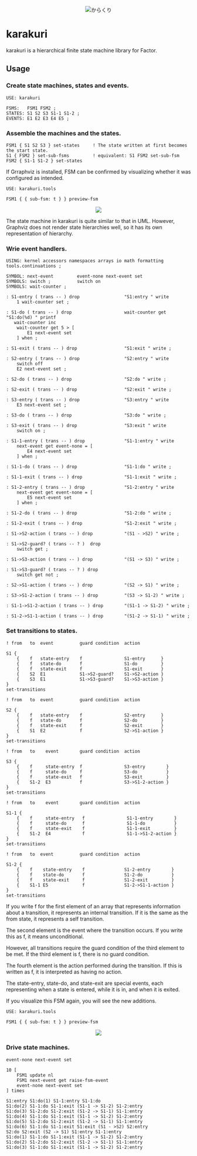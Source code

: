<div align="center">
<img src="/images/karakuri.png" title="からくり">
</div>


# karakuri

karakuri is a hierarchical finite state machine library for Factor.



## Usage

### Create state machines, states and events.

```
USE: karakuri

FSMS:   FSM1 FSM2 ;
STATES: S1 S2 S3 S1-1 S1-2 ;
EVENTS: E1 E2 E3 E4 E5 ;
```

### Assemble the machines and the states.

```
FSM1 { S1 S2 S3 } set-states     ! The state written at first becomes the start state.
S1 { FSM2 } set-sub-fsms         ! equivalent: S1 FSM2 set-sub-fsm
FSM2 { S1-1 S1-2 } set-states
```

If Grraphviz is installed, FSM can be confirmed by visualizing whether it was configured as intended.

```
USE: karakuri.tools
 
FSM1 { { sub-fsm: t } } preview-fsm
```

<div align="center">
<img src="/images/karakuri-usage1.png" >
</div>



The state machine in karakuri is quite similar to that in UML. However, Graphviz does not render state hierarchies well, so it has its own representation of hierarchy.

### Wrie event handlers.

```
USING: kernel accessors namespaces arrays io math formatting
tools.continuations ;

SYMBOL: next-event         event-none next-event set
SYMBOLS: switch ;          switch on
SYMBOLS: wait-counter ;

: S1-entry ( trans -- ) drop                 "S1:entry " write
    1 wait-counter set ;
  
: S1-do ( trans -- ) drop                    wait-counter get "S1:do(%d) " printf
   wait-counter inc
    wait-counter get 5 > [
        E1 next-event set
    ] when ;

: S1-exit ( trans -- ) drop                  "S1:exit " write ;

: S2-entry ( trans -- ) drop                 "S2:entry " write
    switch off 
    E2 next-event set ;

: S2-do ( trans -- ) drop                    "S2:do " write ;

: S2-exit ( trans -- ) drop                  "S2:exit " write ;

: S3-entry ( trans -- ) drop                 "S3:entry " write
    E3 next-event set ;

: S3-do ( trans -- ) drop                    "S3:do " write ;

: S3-exit ( trans -- ) drop                  "S3:exit " write
    switch on ;

: S1-1-entry ( trans -- ) drop               "S1-1:entry " write
    next-event get event-none = [
        E4 next-event set
    ] when ;

: S1-1-do ( trans -- ) drop                  "S1-1:do " write ;

: S1-1-exit ( trans -- ) drop                "S1-1:exit " write ; 

: S1-2-entry ( trans -- ) drop               "S1-2:entry " write
    next-event get event-none = [
        E5 next-event set
    ] when ;

: S1-2-do ( trans -- ) drop                  "S1-2:do " write ;

: S1-2-exit ( trans -- ) drop                "S1-2:exit " write ;

: S1->S2-action ( trans -- ) drop            "(S1 - >S2) " write ;

: S1->S2-guard? ( trans -- ? )  drop
    switch get ;

: S1->S3-action ( trans -- ) drop            "(S1 -> S3) " write ;

: S1->S3-guard? ( trans -- ? ) drop
    switch get not ;

: S2->S1-action ( trans -- ) drop            "(S2 -> S1) " write ;

: S3->S1-2-action ( trans -- ) drop          "(S3 -> S1-2) " write ;

: S1-1->S1-2-action ( trans -- ) drop        "(S1-1 -> S1-2) " write ;

: S1-2->S1-1-action ( trans -- ) drop        "(S1-2 -> S1-1) " write ;
```

### Set transitions to states.

```
! from   to  event          guard condition  action

S1 {
    {    f   state-entry    f                S1-entry      }
    {    f   state-do       f                S1-do         }
    {    f   state-exit     f                S1-exit       }
    {    S2  E1             S1->S2-guard?    S1->S2-action }
    {    S3  E1             S1->S3-guard?    S1->S3-action }   
}
set-transitions

! from   to  event          guard condition  action

S2 {
    {    f   state-entry    f                S2-entry      }
    {    f   state-do       f                S2-do         }
    {    f   state-exit     f                S2-exit       }
    {    S1  E2             f                S2->S1-action }    
}
set-transitions

! from   to    event        guard condition  action

S3 {
    {    f     state-entry  f                S3-entry        }
    {    f     state-do     f                S3-do           }
    {    f     state-exit   f                S3-exit         }
    {    S1-2  E3           f                S3->S1-2-action }
}
set-transitions

! from   to    event        guard condition  action

S1-1 {
    {    f     state-entry   f                S1-1-entry        }
    {    f     state-do      f                S1-1-do           }
    {    f     state-exit    f                S1-1-exit         }
    {    S1-2  E4            f                S1-1->S1-2-action }
}
set-transitions

! from   to  event          guard condition  action

S1-2 {
    {    f    state-entry    f               S1-2-entry        }
    {    f    state-do       f               S1-2-do           }
    {    f    state-exit     f               S1-2-exit         }
    {    S1-1 E5             f               S1-2->S1-1-action }
}
set-transitions
```

If you write f for the first element of an array that represents information about a transition, it represents an internal transition. If it is the same as the from state, it represents a self transition.

The second element is the event where the transition occurs. If you write this as f, it means unconditional.

However, all transitions require the guard condition of the third element to be met. If the third element is f, there is no guard condition.

The fourth element is the action performed during the transition. If this is written as f, it is interpreted as having no action.

The state-entry, state-do, and state-exit are special events, each representing when a state is entered, while it is in, and when it is exited.

If you visualize this FSM again, you will see the new additions.

```
USE: karakuri.tools
 
FSM1 { { sub-fsm: t } } preview-fsm
```

<div align="center">
<img src="/images/karakuri-usage2.png" >
</div>


### Drive state machines.

```
event-none next-event set
    
10 [
    FSM1 update nl
    FSM1 next-event get raise-fsm-event
    event-none next-event set
] times
```

```
S1:entry S1:do(1) S1-1:entry S1-1:do 
S1:do(2) S1-1:do S1-1:exit (S1-1 -> S1-2) S1-2:entry 
S1:do(3) S1-2:do S1-2:exit (S1-2 -> S1-1) S1-1:entry 
S1:do(4) S1-1:do S1-1:exit (S1-1 -> S1-2) S1-2:entry 
S1:do(5) S1-2:do S1-2:exit (S1-2 -> S1-1) S1-1:entry 
S1:do(6) S1-1:do S1-1:exit S1:exit (S1 - >S2) S2:entry 
S2:do S2:exit (S2 -> S1) S1:entry S1-1:entry 
S1:do(1) S1-1:do S1-1:exit (S1-1 -> S1-2) S1-2:entry 
S1:do(2) S1-2:do S1-2:exit (S1-2 -> S1-1) S1-1:entry 
S1:do(3) S1-1:do S1-1:exit (S1-1 -> S1-2) S1-2:entry 
```